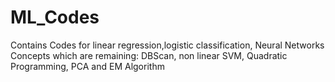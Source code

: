 # ML_Codes
Contains Codes for linear regression,logistic classification, Neural Networks
Concepts which are remaining: DBScan, non linear SVM, Quadratic Programming, PCA and EM Algorithm
